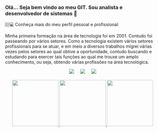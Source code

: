### Olá... Seja bem vindo ao meu GIT. Sou analista e desenvolvedor de sistemas 👋

🏽‍💻 Conheça mais do meu perfil pessoal e profissional:
<div>
  <p>
    Minha primeira formação na área de tecnologia foi em 2001. Contudo foi passeando por vários setores. Como a tecnologia existem vários setores         profissionais para se atuar, e em meio a diversos trabalhos migrei várias vezes pelos setores ao qual obtive a oportunidade, contudo buscando e estudando para exercer tais funções ao qual me trouxe um amplo conhecimento, ou seja, obtendo várias profissões na área tecnológica.
  </p>
</div>

<div align="center"> 
  <a href="https://www.youtube.com/@cosclerison" target="_blank"><img src="https://img.shields.io/badge/YouTube-FF0000?style=for-the-badge&logo=youtube&logoColor=white&borderRadius=20px"></a>&#160;&#160;&#160;&#160;  
  <a href="https://www.instagram.com/cosclerison/" target="_blank"><img src="https://img.shields.io/badge/-Instagram-%23E4405F?style=for-the-badge&logo=instagram&logoColor=white" target="_blank"></a>&#160;&#160;&#160;&#160;  
  <a href="https://www.linkedin.com/in/cosclerison/" target="_blank"><img src="https://img.shields.io/badge/-LinkedIn-%230077B5?style=for-the-badge&logo=linkedin&logoColor=white" target="_blank"></a>
</div>
 
</div><br>

<div align="center">
  <a href="https://github.com/cosclerison">
  <img height="150em" src="https://github-readme-stats.vercel.app/api?username=cosclerison&show_icons=true&theme=gotham&include_all_commits=true&count_private=true"/>
  <img height="150em" src="https://github-readme-stats.vercel.app/api/top-langs/?username=cosclerison&langs_count=7&theme=gotham"/>
  <img height="150em" src="https://github-readme-stats.vercel.app/api/top-langs/?username=cosclerison&layout=compact&langs_count=7&theme=gotham"/>
</div>
